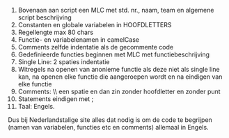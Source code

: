 1.  Bovenaan aan script een MLC met std. nr., naam, team en algemene script beschrijving
2.  Constanten en globale variabelen in HOOFDLETTERS
3.  Regellengte max 80 chars
4.  Functie- en variabelenamen in camelCase
5.  Comments zelfde indentatie als de gecommente code
6.  Gedefinieerde functies beginnen met MLC met functiebeschrijving
7.  Single Line: 2 spaties indentatie
8.  Witregels na openen van anonieme functie als deze niet als single line kan, na openen elke functie die aangeroepen wordt en na eindigen van elke functie
9.  Comments: \\\ een spatie en dan zin zonder hoofdletter en zonder punt
10. Statements eindigen met ;
11. Taal: Engels. 

Dus bij Nederlandstalige site alles dat nodig is om de code te begrijpen (namen van variabelen, functies etc en comments) allemaal in Engels.
